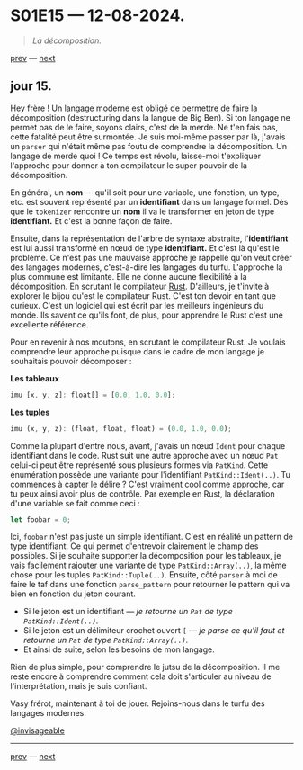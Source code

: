 # S01E15 — 12-08-2024.

> *La décomposition.*

[prev](S01E14-11-08-2024.md) — [next](S01E16-13-08-2024.md)

## jour 15.

Hey frère ! Un langage moderne est obligé de permettre de faire la décomposition (destructuring dans la langue de Big Ben). Si ton langage ne permet pas de le faire, soyons clairs, c'est de la merde. Ne t'en fais pas, cette fatalité peut être surmontée. Je suis moi-même passer par là, j'avais un `parser` qui n'était même pas foutu de comprendre la décomposition. Un langage de merde quoi ! Ce temps est révolu, laisse-moi t'expliquer l'approche pour donner à ton compilateur le super pouvoir de la décomposition.    

En général, un **nom** — qu'il soit pour une variable, une fonction, un type, etc. est souvent représenté par un **identifiant** dans un langage formel. Dès que le `tokenizer` rencontre un **nom** il va le transformer en jeton de type **identifiant.** Et c'est la bonne façon de faire.   

Ensuite, dans la représentation de l'arbre de syntaxe abstraite, l'**identifiant** est lui aussi transformé en nœud de type **identifiant.** Et c'est là qu'est le problème. Ce n'est pas une mauvaise approche je rappelle qu'on veut créer des langages modernes, c'est-à-dire les langages du turfu. L'approche la plus commune est limitante. Elle ne donne aucune flexibilité à la décomposition. En scrutant le compilateur [Rust](https://github.com/rust-lang/rust). D'ailleurs, je t'invite à explorer le bijou qu'est le compilateur Rust. C'est ton devoir en tant que curieux. C'est un logiciel qui est écrit par les meilleurs ingénieurs du monde. Ils savent ce qu'ils font, de plus, pour apprendre le Rust c'est une excellente référence.    

Pour en revenir à nos moutons, en scrutant le compilateur Rust. Je voulais comprendre leur approche puisque dans le cadre de mon langage je souhaitais pouvoir décomposer :   

**Les tableaux**

```rs
imu [x, y, z]: float[] = [0.0, 1.0, 0.0];
```

**Les tuples**

```rs
imu (x, y, z): (float, float, float) = (0.0, 1.0, 0.0);
```

Comme la plupart d'entre nous, avant, j'avais un nœud `Ident` pour chaque identifiant dans le code. Rust suit une autre approche avec un nœud `Pat` celui-ci peut être représenté sous plusieurs formes via `PatKind`. Cette énumération possède une variante pour l'identifiant `PatKind::Ident(..)`. Tu commences à capter le délire ? C'est vraiment cool comme approche, car tu peux ainsi avoir plus de contrôle. Par exemple en Rust, la déclaration d'une variable se fait comme ceci :

```rs
let foobar = 0;
```

Ici, `foobar` n'est pas juste un simple identifiant. C'est en réalité un pattern de type identifiant. Ce qui permet d'entrevoir clairement le champ des possibles. Si je souhaite supporter la décomposition pour les tableaux, je vais facilement rajouter une variante de type `PatKind::Array(..)`, la même chose pour les tuples `PatKind::Tuple(..)`. Ensuite, côté `parser` à moi de faire le taf dans une fonction `parse_pattern` pour retourner le pattern qui va bien en fonction du jeton courant.   

- Si le jeton est un identifiant — *je retourne un `Pat` de type `PatKind::Ident(..)`.*
- Si le jeton est un délimiteur crochet ouvert `[` — *je parse ce qu'il faut et retourne un `Pat` de type `PatKind::Array(..)`.*
- Et ainsi de suite, selon les besoins de mon langage.

Rien de plus simple, pour comprendre le jutsu de la décomposition. Il me reste encore à comprendre comment cela doit s'articuler au niveau de l'interprétation, mais je suis confiant.    

Vasy frérot, maintenant à toi de jouer. Rejoins-nous dans le turfu des langages modernes.   

[@invisageable](https://twitter.com/invisageable)   

---

[prev](S01E14-11-08-2024.md) — [next](S01E16-13-08-2024.md)   
